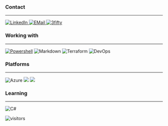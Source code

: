 ### Contact

---

[<img alt="LinkedIn" src="https://img.shields.io/badge/linkedin%20-%230077B5.svg?&style=for-the-badge&logo=linkedin&logoColor=white"/>
](https://www.linkedin.com/in/leonboers/) [<img alt="EMail" src="https://img.shields.io/badge/Email-0078D4?style=for-the-badge&logo=microsoft-outlook&logoColor=white%22"/>
](mailto:leonboers@gmail.com) [<img alt="3fifty" src="https://img.shields.io/badge/3fifty%20-%23009FE3.svg?&style=for-the-badge&logo=Workplace&logoColor=white"/>](https://www.3fifty.eu)

### Working with

---

[<img alt="Powershell" src="https://img.shields.io/badge/Powershell%20-%230276BD.svg?&style=for-the-badge&logo=Powershell&logoColor=white"/>](https://github.com/LeonB87/Powershell)  <img alt="Markdown" src="https://img.shields.io/badge/markdown-%23000000.svg?&style=for-the-badge&logo=markdown&logoColor=white"/> <img alt="Terraform" src="https://img.shields.io/badge/terraform%20-%235835CC.svg?&style=for-the-badge&logo=terraform&logoColor=white"/> <img alt="DevOps" src="https://img.shields.io/badge/Azure DevOps%20-%230072C6.svg?&style=for-the-badge&logo=azure-devops&logoColor=white"/>

### Platforms

---

<img alt="Azure" src="https://img.shields.io/badge/azure%20-%230072C6.svg?&style=for-the-badge&logo=microsoft-azure&logoColor=white"/> <img alr="Microsoft" src="https://img.shields.io/badge/Microsoft-0078D4?style=for-the-badge&logo=microsoft&logoColor=white" /> <img alr="Office 365" src="https://img.shields.io/badge/Office 365-0078D4?style=for-the-badge&logo=microsoft-office&logoColor=white" />

### Learning

---

<img alt="C#" src="https://img.shields.io/badge/c%23%20-%23239120.svg?&style=for-the-badge&logo=c-sharp&logoColor=white"/>

![visitors](https://visitor-badge.glitch.me/badge?page_id=LeonB87.visitor-badge)
<!--
**LeonB87/LeonB87** is a ✨ _special_ ✨ repository because its `README.md` (this file) appears on your GitHub profile.

Here are some ideas to get you started:

- 🔭 I’m currently working on 
- 🌱 I’m currently learning **Bicep**
- 💬 Ask me about Anything
- 📫 How to reach me: ...
- 😄 Pronouns: ...
- ⚡ Fun fact: ...

https://github.com/abhisheknaiidu/awesome-github-profile-readme#github-actions-

https://github.com/Ileriayo/markdown-badges
-->
